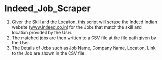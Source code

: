 # Indeed_Job_Scraper

1. Given the Skill and the Location, this script will scrape the Indeed Indian website (www.indeed.co.in) for the Jobs that match the skill and location provided by the User.
2. The matched jobs are then written to a CSV file at the file path given by the User.
3. The Details of Jobs such as Job Name, Company Name, Location, Link to the Job are shown in the CSV file.
